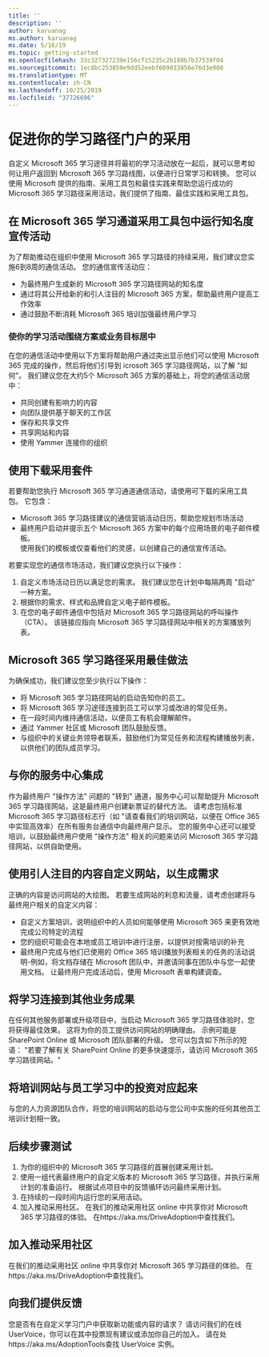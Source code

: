 ```yaml
---
title: ''
description: ''
author: karuanag
ms.author: karuanag
ms.date: 5/16/19
ms.topic: getting-started
ms.openlocfilehash: 33c327327239e156cf15235c2b180b7b37539f04
ms.sourcegitcommit: 1ec8bc253850e9dd52eebf609033856e76d3e908
ms.translationtype: MT
ms.contentlocale: zh-CN
ms.lasthandoff: 10/25/2019
ms.locfileid: "37726696"
---
```

# <a name="drive-adoption-of-your-learning-pathways-portal"></a>促进你的学习路径门户的采用
自定义 Microsoft 365 学习途径并将最初的学习活动放在一起后，就可以思考如何让用户返回到 Microsoft 365 学习路线图，以便进行日常学习和转换。 您可以使用 Microsoft 提供的指南、采用工具包和最佳实践来帮助您运行成功的 Microsoft 365 学习路径采用活动，我们提供了指南、最佳实践和采用工具包。 

## <a name="run-awareness-campaigns-with-microsoft-365-learning-pathway-adoption-kit"></a>在 Microsoft 365 学习通道采用工具包中运行知名度宣传活动
为了帮助推动在组织中使用 Microsoft 365 学习路径的持续采用，我们建议您实施6到8周的通信活动。 您的通信宣传活动应： 

- 为最终用户生成新的 Microsoft 365 学习路径网站的知名度
- 通过将其公开给新的和引人注目的 Microsoft 365 方案，帮助最终用户提高工作效率 
- 通过鼓励不断消耗 Microsoft 365 培训加强最终用户学习

### <a name="center-your-learning-campaigns-around-scenarios-or-business-goals"></a>使你的学习活动围绕方案或业务目标居中
在您的通信活动中使用以下方案将帮助用户通过突出显示他们可以使用 Microsoft 365 完成的操作，然后将他们引导到 icrosoft 365 学习路径网站，以了解 "如何"。 我们建议您在大约5个 Microsoft 365 方案的基础上，将您的通信活动居中：

- 共同创建有影响力的内容
- 向团队提供基于聊天的工作区
- 保存和共享文件
- 共享网站和内容
- 使用 Yammer 连接你的组织

## <a name="use-the-download-adoption-kit"></a>使用下载采用套件
若要帮助您执行 Microsoft 365 学习通道通信活动，请使用可下载的采用工具包。 它包含： 

- Microsoft 365 学习路径建议的通信营销活动日历，帮助您规划市场活动
- 最终用户启动并提示五个 Microsoft 365 方案中的每个应用场景的电子邮件模板。    
使用我们的模板或仅查看他们的灵感，以创建自己的通信宣传活动。

若要实现您的通信市场活动，我们建议您执行以下操作： 
1. 自定义市场活动日历以满足您的需求。 我们建议您在计划中每隔两周 "启动" 一种方案。
2. 根据你的需求、样式和品牌自定义电子邮件模板。
3. 在您的电子邮件通信中包括对 Microsoft 365 学习路径网站的呼叫操作（CTA）。 该链接应指向 Microsoft 365 学习路径网站中相关的方案播放列表。

## <a name="microsoft-365-learning-pathways-adoption-best-practices"></a>Microsoft 365 学习路径采用最佳做法
为确保成功，我们建议您至少执行以下操作：
- 将 Microsoft 365 学习路径网站的启动告知你的员工。  
- 将 Microsoft 365 学习途径连接到员工可以学习或改进的常见任务。
- 在一段时间内维持通信活动，以便员工有机会理解邮件。
- 通过 Yammer 社区或 Microsoft 团队鼓励反馈。
- 与组织中的关键业务领导者联系，鼓励他们为常见任务和流程构建播放列表，以供他们的团队成员学习。  

## <a name="integrate-with-your-service-desk"></a>与你的服务中心集成
作为最终用户 "操作方法" 问题的 "转到" 通道，服务中心可以帮助提升 Microsoft 365 学习路径网站，这是最终用户创建新票证的替代方法。 请考虑包括标准 Microsoft 365 学习路径标志行（如 "请查看我们的培训网站，以便在 Office 365 中实现高效率）在所有服务台通信中向最终用户显示。 您的服务中心还可以接受培训，以鼓励最终用户使用 "操作方法" 相关的问题来访问 Microsoft 365 学习路径网站，以供自助使用。 

## <a name="customize-the-site-with-compelling-content-to-generate-demand"></a>使用引人注目的内容自定义网站，以生成需求
正确的内容是访问网站的大绘图。 若要生成网站的利息和流量，请考虑创建将与最终用户相关的自定义内容： 
- 自定义方案培训，说明组织中的人员如何能够使用 Microsoft 365 来更有效地完成公司特定的流程
- 您的组织可能会在本地或员工培训中进行注册，以提供对按需培训的补充
- 最终用户完成与他们已使用的 Office 365 培训播放列表相关的任务的活动说明-例如，将文档存储在 Microsoft 团队中，并邀请同事在团队中与您一起使用文档。 让最终用户完成活动后，使用 Microsoft 表单构建调查。    

## <a name="connect-learning-to-other-business-outcomes"></a>将学习连接到其他业务成果
在任何其他服务部署或升级项目中，当启动 Microsoft 365 学习路径体验时，您将获得最佳效果。 这将为你的员工提供访问网站的明确理由。 示例可能是 SharePoint Online 或 Microsoft 团队部署的升级。 您可以包含如下所示的短语： "若要了解有关 SharePoint Online 的更多快速提示，请访问 Microsoft 365 学习路径网站。"

## <a name="align-the-training-site-to-investments-in-your-employee-learning"></a>将培训网站与员工学习中的投资对应起来
与您的人力资源团队合作，将您的培训网站的启动与您公司中实施的任何其他员工培训计划相一致。

## <a name="next-steps-test"></a>后续步骤测试
1.  为你的组织中的 Microsoft 365 学习路径的首展创建采用计划。
2.  使用一组代表最终用户的自定义版本的 Microsoft 365 学习路径，并执行采用计划的准备运行。 根据试点项目中的反馈循环访问最终采用计划。
3.  在持续的一段时间内运行您的采用活动。 
4.  加入推动采用社区。 在我们的推动采用社区 online 中共享你对 Microsoft 365 学习路径的体验。 在https://aka.ms/DriveAdoption中查找我们。 


## <a name="join-the-driving-adoption-community"></a>加入推动采用社区

在我们的推动采用社区 online 中共享你对 Microsoft 365 学习路径的体验。  在https://aka.ms/DriveAdoption中查找我们。

## <a name="give-us-feedback"></a>向我们提供反馈

您是否有在自定义学习门户中获取新功能或内容的请求？  请访问我们的在线 UserVoice，你可以在其中投票现有建议或添加你自己的加入。  请在处https://aka.ms/AdoptionTools查找 UserVoice 实例。
